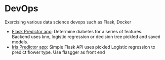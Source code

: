 # DevOps
Exercising various data science devops such as Flask, Docker

* [Flask Predictor app](https://github.com/riched158/API/tree/master/predictor_app): Determine diabetes for a series of features.  Backend uses knn, logistic regression or decision tree pickled and saved models. 
* [Iris Predictor app](https://github.com/riched158/DevOps/tree/master/iris_predict_flask): Simple Flask API uses pickled Logistic regression to predict flower type.  Use flasgger as front end
